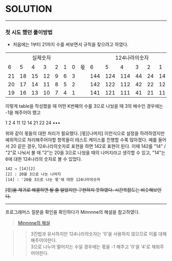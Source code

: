 # SOLUTION

-----------------------------------------------
### 첫 시도 했던 풀이방법
- 처음에는 1부터 21까지 수를 써보면서 규칙을 찾으려고 하였다. <br>

<table>
  <tr>
    <td colspan="7" align="center">실제숫자</td>
    <td></td>
    <td colspan="7" align="center">124나라의숫자</td>
  </tr>
  <tr>
    <td>6</td>
    <td>5</td>
    <td>4</td>
    <td>3</td>
    <td>2</td>
    <td>1</td>
    <td>0</td>
    <td>몫</td>
    <td>6</td>
    <td>5</td>
    <td>4</td>
    <td>3</td>
    <td>2</td>
    <td>1</td>
    <td>0</td>
  </tr>
  <tr>
    <td>21</td>
    <td>18</td>
    <td>15</td>
    <td>12</td>
    <td>9</td>
    <td>6</td>
    <td>3</td>
    <td></td>
    <td>144</td>
    <td>124</td>
    <td>114</td>
    <td>44</td>
    <td>24</td>
    <td>14</td>
    <td>4</td>
  </tr>
  <tr>
    <td>20</td>
    <td>17</td>
    <td>14</td>
    <td>11</td>
    <td>8</td>
    <td>5</td>
    <td>2</td>
    <td></td>
    <td>142</td>
    <td>122</td>
    <td>112</td>
    <td>42</td>
    <td>22</td>
    <td>12</td>
    <td>2</td>
  </tr>
  <tr>
    <td>19</td>
    <td>16</td>
    <td>13</td>
    <td>10</td>
    <td>7</td>
    <td>4</td>
    <td>1</td>
    <td></td>
    <td>141</td>
    <td>121</td>
    <td>111</td>
    <td>41</td>
    <td>21</td>
    <td>11</td>
    <td>1</td>
  </tr>
</table>


이렇게 table을 작성했을 때 어떤 K번째의 수를 3으로 나눴을 때 3의 배수인 경우에는 -1을 해주어야 했고

1 2 4 11 12 14 21 22 24 •••

위와 같이 몫들의 대한 처리가 필요했다. [몫][나머지] 이런식으로 설정을 하려하였지만 예외적으로 처리해주어야할 항목들이 테스트 케이스를 진행할 수록 많아졌다. 예를 들어서 20 같은 경우, 124나라의숫자로 표현을 하면 142로 표현이 된다. 이때 142를 "14" / "2"로 나눠서 볼 때 "2"는 20을 3으로 나눴을 때의 나머지라고 생각할 수 있고, "14"는 6에 대한 124나라의 숫자로 볼 수 있었다.
```
142 → [14][2]
[2] : 20을 3으로 나눈 나머지
[14] : '20을 3으로 나눈 몫'에 대한 124나라의숫자
``` 
~~[몫]을 재귀로 해결하면 될 줄 알았지만 구현하지 못하였다. 시간복잡도는 비슷해보인다.~~

---------------------------------------------

프로그래머스 질문을 확인을 확인하다가 Minnnne의 해설을 참고하였다. 

> <a href="https://minnnne.tistory.com/66"> Minnnne의 해설 </a>

>> 3진법과 유사하지만 124나라의숫자는 '0'을 사용하지 않으므로 이를 대체해주어야한다. <br>
3으로 나누어 떨어지는 수일 경우에는 몫을 -1 해주고 '0'을 '4'로 채워주어야한다.
